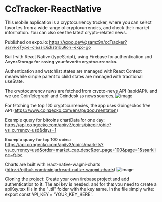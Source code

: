 # CcTracker-ReactNative

This mobile application is a cryptocurrency tracker, where you can select favorites from a wide range of cryptocurrencies, and check their market information. You can also see the latest crypto-related news.

Published on expo.io: https://expo.dev/@samz9n/ccTracker?serviceType=classic&distribution=expo-go

Built with React Native (typeScript), using Firebase for authentication and AsyncStorage for saving your favorite cryptocurrencies. 

Authentication and watchlist states are managed with React Context meanwhile simple parent to child states are managed with traditional useState.

The cryptocurrency news are fetched from crypto-news API (rapidAPI), and we use CoinTelegraph and Coindesk as news sources.
![image](https://user-images.githubusercontent.com/64839531/234488334-b85dbd05-7ab2-47e9-88bb-266883f0571c.png)


For fetching the top 100 cryptocurrencies, the app uses Goingeckos free API (https://www.coingecko.com/en/api/documentation)

Example query for bitcoins chartData for one day: https://api.coingecko.com/api/v3/coins/bitcoin/ohlc?vs_currency=usd&days=1

Example query for top 100 coins: https://api.coingecko.com/api/v3/coins/markets?vs_currency=usd&order=market_cap_desc&per_page=100&page=1&sparkline=false

Charts are built with react-native-wagmi-charts (https://github.com/coinjar/react-native-wagmi-charts)
![image](https://user-images.githubusercontent.com/64839531/232705917-8eafa776-d438-4932-bfb8-de12ecc0f36b.png)


Cloning the project:
Create your own firebase project and add authentication to it. The api key is needed, and for that you need to create a apiKey.tsx file in the "util" folder with the key name. In the file simply write: export const API_KEY = 'YOUR_KEY_HERE'.
